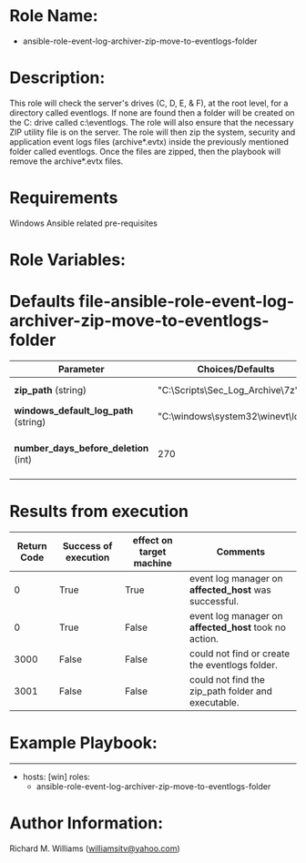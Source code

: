 # Role Name:
- ansible-role-event-log-archiver-zip-move-to-eventlogs-folder

# Description:
This role will check the server's drives (C, D, E, & F), at the root level, for
a directory called eventlogs.   If none are found then a folder will be
created on the C: drive called c:\\eventlogs.   The role will also ensure
that the necessary ZIP utility file is on the server.  The role will then zip
the system, security and application event logs files (archive*.evtx) inside the
previously mentioned folder called eventlogs.   Once the files are zipped,
then the playbook will remove the archive*.evtx files.

# Requirements
Windows Ansible related pre-requisites

# Role Variables:
# Defaults file-ansible-role-event-log-archiver-zip-move-to-eventlogs-folder

Parameter | Choices/Defaults|Comments
----------|-----------------|--------
__zip_path__  (string)|"C:\\Scripts\\Sec_Log_Archive\\7z"|default zip path
__windows_default_log_path__ (string)|"C:\\windows\\system32\\winevt\\logs"|default log path
__number_days_before_deletion__ (int) |270|# of days old before it will delete file

# Results from execution

Return Code | Success of execution| effect on target machine | Comments
----------|-----------------|--------|---------
0 | True | True | event log manager on __affected_host__  was successful.
0 | True | False | event log manager on  __affected_host__ took no action.
3000 | False | False | could not find or create the eventlogs folder.
3001 | False | False | could not find the zip_path folder and executable.


# Example Playbook:
---
 - hosts: [win]
   roles:
   - ansible-role-event-log-archiver-zip-move-to-eventlogs-folder


# Author Information:
Richard M. Williams (williamsitv@yahoo.com)
